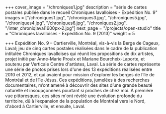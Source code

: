 +++
cover_image = "/chroniques1.jpg"
description = "série de cartes postales publiée dans le recueil Chroniques lavalloises - Expédition No. 9"
images = ["/chroniques1.jpg", "/chroniques3.jpg", "/chroniques5.jpg", "/chroniques4.jpg", "/chroniques6.jpg", "/chroniques2.jpg", "/inter_chroniqlaval1600px-2.jpg"]
next_page = "/projects/open-studio"
title = "Chroniques lavalloises - Expédition No. 9 (2013)"
weight = 5

+++
Expédition No. 9 – Cartierville, Montréal, vis-à-vis la Berge de Cageux, Laval; jeu de cinq cartes postales réalisées dans le cadre de la publication intitulée Chroniques lavalloises qui réunit les propositions de dix artistes, projet initié par Anne-Marie Proulx et Mariane Bourcheix-Laporte, et soutenu par Verticale Centre d'artistes, Laval. La série de cartes représente une série de photos prises lors d'une des 13 expéditions réalisées entre 2010 et 2012, et qui avaient pour mission d'explorer les berges de l’île de Montréal et de l’île Jésus. Ces expéditions, jumelées à des recherches documentaires, m’ont amené à découvrir des sites d’une grande beauté naturelle et insoupçonnées pourtant si proches de chez moi. À première vue pittoresques, ces sites m'ont révèlé une évolution profonde du territoire, dû à l’expansion de la population de Montréal vers le Nord, d'abord à Cartierville, et ensuite, Laval.